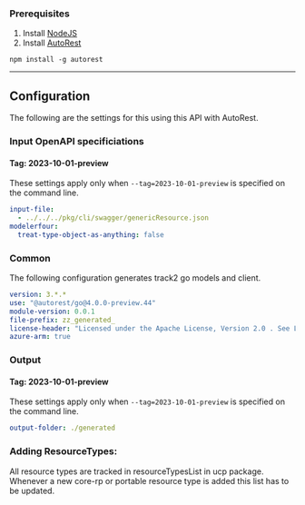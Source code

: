 ### Prerequisites
1. Install [NodeJS](https://nodejs.org/)
2. Install [AutoRest](http://aka.ms/autorest)
```
npm install -g autorest
```
---

## Configuration

The following are the settings for this using this API with AutoRest.

### Input OpenAPI specificiations

#### Tag: 2023-10-01-preview

These settings apply only when `--tag=2023-10-01-preview` is specified on the command line.

```yaml $(tag) == '2023-10-01-preview'
input-file:
  - ../../../pkg/cli/swagger/genericResource.json
modelerfour: 
  treat-type-object-as-anything: false
```

### Common

The following configuration generates track2 go models and client.

```yaml $(tag) != ''
version: 3.*.*
use: "@autorest/go@4.0.0-preview.44"
module-version: 0.0.1
file-prefix: zz_generated_
license-header: "Licensed under the Apache License, Version 2.0 . See LICENSE in the repository root for license information.\nCode generated by Microsoft (R) AutoRest Code Generator.\nChanges may cause incorrect behavior and will be lost if the code is regenerated."
azure-arm: true
```

### Output

#### Tag: 2023-10-01-preview

These settings apply only when `--tag=2023-10-01-preview` is specified on the command line.

```yaml $(tag) == '2023-10-01-preview'
output-folder: ./generated
```

### Adding ResourceTypes:
All resource types are tracked in resourceTypesList in ucp package. Whenever a new core-rp or portable resource type is added this list has to be updated.
